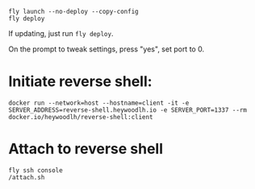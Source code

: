 ```
fly launch --no-deploy --copy-config
fly deploy
```

If updating, just run `fly deploy`.

On the prompt to tweak settings, press "yes", set port to 0.

# Initiate reverse shell:

```
docker run --network=host --hostname=client -it -e SERVER_ADDRESS=reverse-shell.heywoodlh.io -e SERVER_PORT=1337 --rm docker.io/heywoodlh/reverse-shell:client
```

# Attach to reverse shell

```
fly ssh console
/attach.sh
```
